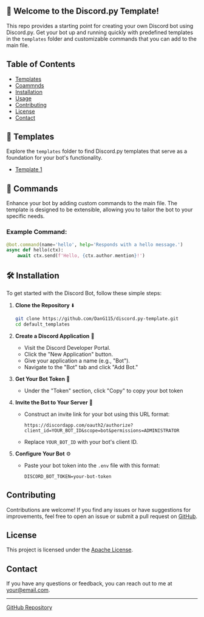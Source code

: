 ## 🤖 Welcome to the Discord.py Template!

This repo provides a starting point for creating your own Discord bot using Discord.py. Get your bot up and running quickly with predefined templates in the `templates` folder and customizable commands that you can add to the main file.

## Table of Contents

- [Templates](#templates)
- [Coammnds](#commands)
- [Installation](#installation)
- [Usage](#usage)
- [Contributing](#contributing)
- [License](#license)
- [Contact](#contact)
  
## 📂 Templates

Explore the `templates` folder to find Discord.py templates that serve as a foundation for your bot's functionality.

- [Template 1](https://github.com/DanG115/discord-bots/tree/main/Default%20Template(s))
  
## 🚀 Commands

Enhance your bot by adding custom commands to the main file. The template is designed to be extensible, allowing you to tailor the bot to your specific needs.

### Example Command:

```python
@bot.command(name='hello', help='Responds with a hello message.')
async def hello(ctx):
    await ctx.send(f'Hello, {ctx.author.mention}!')
```

## 🛠️ Installation

To get started with the Discord Bot, follow these simple steps:

1. **Clone the Repository** ⬇️

   ```bash
   git clone https://github.com/DanG115/discord.py-template.git
   cd default_templates
2. **Create a Discord Application** 🤖

   - Visit the Discord Developer Portal.
   - Click the "New Application" button.
   - Give your application a name (e.g., "Bot").
   - Navigate to the "Bot" tab and click "Add Bot."

3. **Get Your Bot Token** 🔑

   - Under the "Token" section, click "Copy" to copy your bot token
     

4. **Invite the Bot to Your Server** 💌

   - Construct an invite link for your bot using this URL format:

     ```
     https://discordapp.com/oauth2/authorize?client_id=YOUR_BOT_ID&scope=bot&permissions=ADMINISTRATOR
     ```

   - Replace `YOUR_BOT_ID` with your bot's client ID.

5. **Configure Your Bot** ⚙️

   - Paste your bot token into the `.env` file with this format:

     ```
     DISCORD_BOT_TOKEN=your-bot-token
     ```

## Contributing

Contributions are welcome! If you find any issues or have suggestions for improvements, feel free to open an issue or submit a pull request on [GitHub](https://github.com/dang115/discord.py-template).

## License

This project is licensed under the [Apache License](https://github.com/DanG115/discord.py-template?tab=Apache-2.0-1-ov-file#readme).

## Contact

If you have any questions or feedback, you can reach out to me at your@email.com.

---
[GitHub Repository](https://github.com/dang115/discord.py-template)

